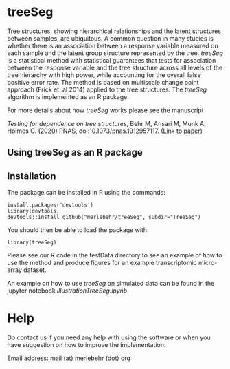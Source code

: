 # treeSeg
Tree structures, showing hierarchical relationships and the latent structures between samples, are ubiquitous. A common question in many studies is whether there is an association between a response variable measured on each sample and the latent group structure represented by the tree. *treeSeg* is a statistical method with statistical guarantees that tests for association between the response variable and the tree structure across all levels of the tree hierarchy with high power, while accounting for the overall false positive error rate. The method is based on multiscale change point approach (Frick et. al 2014) applied to the tree structures. The *treeSeg* algorithm is implemented as an R package.

For more details about how *treeSeg* works please see the manuscript 

*Testing for dependence on tree structures*, Behr M, Ansari M, Munk A, Holmes C. (2020) PNAS, doi:10.1073/pnas.1912957117.
([Link to paper](https://www.pnas.org/content/117/18/9787))


## Using treeSeg as an R package

## Installation
The package can be installed in R using the commands:
```{r}
install.packages('devtools')
library(devtools)
devtools::install_github("merlebehr/treeSeg", subdir="TreeSeg")
```

You should then be able to load the package with:
```{r}
library(treeSeg)
```
Please see our R code in the testData directory to see an example of how to use the method and produce figures for an example transcriptomic micro-array dataset.

An example on how to use *treeSeg* on simulated data can be found in the jupyter notebook *illustrationTreeSeg.ipynb*.


# Help
Do contact us if you need any help with using the software or when you have suggestion on how to improve the implementation.

Email address: mail (at) merlebehr (dot) org
